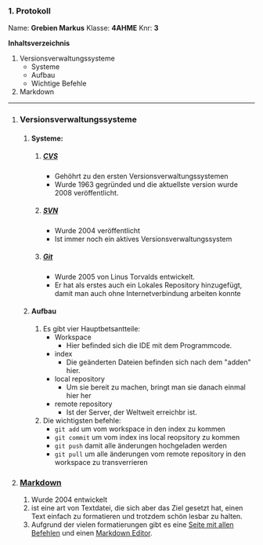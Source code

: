 ### 1. Protokoll
Name: **Grebien Markus**
Klasse: **4AHME**
Knr: **3**


**Inhaltsverzeichnis**
 1. Versionsverwaltungssysteme
	 * Systeme
	 * Aufbau
	 * Wichtige Befehle
 2. Markdown
---

1.  ### Versionsverwaltungssysteme
	1. #### Systeme:
		1. ##### [CVS][cvs_link]
			* Gehöhrt zu den ersten Versionsverwaltungssystemen
			* Wurde 1963 gegründed und die aktuellste version wurde 2008 veröffentlicht.
		2. ##### [SVN](svn_link)
			* Wurde 2004 veröffentlicht
			* Ist immer noch ein aktives Versionsverwaltungssystem
		3. ##### [Git](git_link)
			* Wurde 2005 von Linus Torvalds entwickelt.
			* Er hat als erstes auch ein Lokales Repository hinzugefügt, damit man auch ohne Internetverbindung arbeiten konnte
	
	2. #### Aufbau
		1. Es gibt vier Hauptbetsantteile:
			* Workspace
				* Hier befinded sich die IDE mit dem Programmcode.
			* index
				* Die geänderten Dateien befinden sich nach dem "adden" hier.
			* local repository
				* Um sie bereit zu machen, bringt man sie danach einmal hier her
			* remote repository
				* Ist der Server, der Weltweit erreichbr ist.
		2. Die wichtigsten befehle:
			* `git add` um vom workspace in den index zu kommen
			* `git commit` um vom index ins local reopsitory zu kommen
			* `git push` damit alle änderungen hochgeladen werden
			* `git pull` um alle änderungen vom remote repository in den workspace zu transverrieren

1. ### [Markdown][markdown_link]
	1. Wurde 2004 entwickelt
	2. ist eine art von Textdatei, die sich aber das Ziel gesetzt hat, einen Text einfach zu formatieren und trotzdem schön lesbar zu halten. 
	3. Aufgrund der vielen formatierungen gibt es eine [Seite mit allen Befehlen][markdown_cheatsheet] und einen [Markdown Editor][markdown_editor].



[cvs_link]: https://savannah.nongnu.org/project/memberlist.php?detailed=1&group=cvs
[svn_link]: https://subversion.apache.org/
[git_link]: https://github.com/
[markdown_link]: https://de.wikipedia.org/wiki/Markdown
[markdown_cheatsheet]: https://github.com/adam-p/markdown-here/wiki/Markdown-Here-Cheatsheet
[markdown_editor]: https://stackedit.io/
